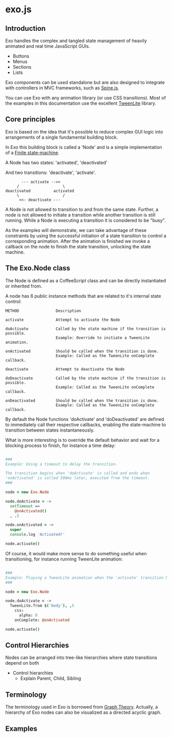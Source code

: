 exo.js
======

Introduction
------------

Exo handles the complex and tangled state management of heavily animated and real time JavaScript GUIs. 

* Buttons
* Menus
* Sections
* Lists

Exo components can be used standalone but are also designed to integrate with controllers in MVC frameworks, such as [Spine.js](http://spinejs.com/). 

You can use Exo with any animation library (or use CSS transitions). Most of the examples in this documentation use the excellent [TweenLite](http://www.greensock.com/gsap-js/) library.

Core principles
---------------

Exo is based on the idea that it's possible to reduce complex GUI logic into arrangements of a single fundamental building block.

In Exo this building block is called a 'Node' and is a simple implementation of a [Finite state-machine](http://en.wikipedia.org/wiki/Finite-state_machine). 

A Node has two states: 
'activated', 'deactivated' 

And two transitions: 
'deactivate', 'activate'.

```
       --- activate -->>
     /                   \
deactivated          activated
     \                   /
      <<- deactivate ---
```

A Node is not allowed to transition to and from the same state. Further, a node is not allowed to initiate a transition while another transition is still running. While a Node is executing a transition it is considered to be "busy".

As the examples will demonstrate, we can take advantage of these constraints by using the successful initiation of a state transition to control a corresponding animation. After the animation is finished we invoke a callback on the node to finish the state transition, unlocking the state machine.

The Exo.Node class
------------------

The Node is defined as a CoffeeScript class and can be directly instantiated or inherited from.

A node has 6 public instance methods that are related to it's internal state control: 

```
METHOD                Description

activate              Attempt to activate the Node

doActivate            Called by the state machine if the transition is possible.
                      Example: Override to initiate a TweenLite animation.

onActivated           Should be called when the transition is done.
                      Example: Called as the TweenLite onComplete callback.

deactivate            Attempt to deactivate the Node

doDeactivate          Called by the state machine if the transition is possible.
                      Example: Called as the TweenLite onComplete callback.

onDeactivated         Should be called when the transition is done.
                      Example: Called as the TweenLite onComplete callback.
```

By default the Node functions 'doActivate' and 'doDeactivated' are defined to immediately call their respective callbacks, enabling the state-machine to transition between states instantaneously.

What is more interesting is to override the default behavior and wait for a blocking process to finish, for instance a time delay: 

```CoffeeScript

###
Example: Using a timeout to delay the transition.

The transition begins when 'doActivate' is called and ends when 
'onActivated' is called 500ms later, executed from the timeout.
###

node = new Exo.Node

node.doActivate = -> 
  setTimeout =>
    @onActivated()
  , .5

node.onActivated = ->
  super
  console.log 'Activated!'

node.activate()

```

Of course, it would make more sense to do something useful when transitioning, for instance running TweenLite animation:

```CoffeeScript

###
Example: Playing a TweenLite animation when the 'activate' transition begins.
###

node = new Exo.Node

node.doActivate = ->
  TweenLite.from $('body'), ,5
    css:
      alpha: 0
    onComplete: @onActivated

node.activate()

```

Control Hierarchies
-------------------

Nodes can be arranged into tree-like hierarchies where state transitions depend on both 

* Control hierarchies
  - Explain Parent, Child, Sibling

Terminology
-----------

The terminology used in Exo is borrowed from [Graph Theory](http://en.wikipedia.org/wiki/Tree_(graph_theory)). Actually, a hierarchy of Exo nodes can also be visualized as a directed acyclic graph.

Examples
--------

